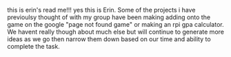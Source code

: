 this is erin's read me!!!
yes this is Erin.
Some of the projects i have previoulsy thought of with my group have been making adding onto the game on the google "page not found game" or making an rpi gpa calculator. We havent really though about much else but will continue to generate more ideas as we go then narrow them down based on our time and ability to complete the task.
